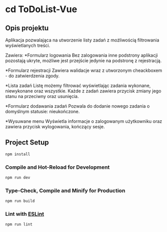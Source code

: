 # cd ToDoList-Vue

## Opis projektu
Aplikacja pozwalająca na utworzenie listy zadań z możliwością filtrowania wyświetlanych treści.

Zawiera:
*Formularz logowania
Bez zalogowania inne podstrony aplikacji pozostają ukryte, możliwe jest przejście jedynie na podstronę z rejestracją.  

*Formularz rejestracji
Zawiera walidacje wraz z utworzonym  cheackboxem - do zatwierdzenia zgody.

*Lista zadań
Listę możemy filtrować wyświetlając zadania wykonane, niewykonane oraz wszystkie. Każde z zadań zawiera przycisk zmiany jego stanu na przeciwny oraz usunięcia.

*Formularz dodawania zadań 
Pozwala do dodanie nowego zadania o domyślnym statusie: nieukończone.

*Wysuwane menu
Wyświetla informacje o zalogowanym użytkowniku oraz zawiera przycisk wylogowania, kończący sesje.


## Project Setup

```sh
npm install
```

### Compile and Hot-Reload for Development

```sh
npm run dev
```

### Type-Check, Compile and Minify for Production

```sh
npm run build
```

### Lint with [ESLint](https://eslint.org/)

```sh
npm run lint
```
